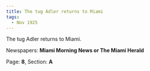 ```yaml
---  
title: The tug Adler returns to Miami  
tags:  
  - Nov 1925  
---  
```

  
The tug Adler returns to Miami.  
  
Newspapers: **Miami Morning News or The Miami Herald**  
  
Page: **8**, Section: **A** 

